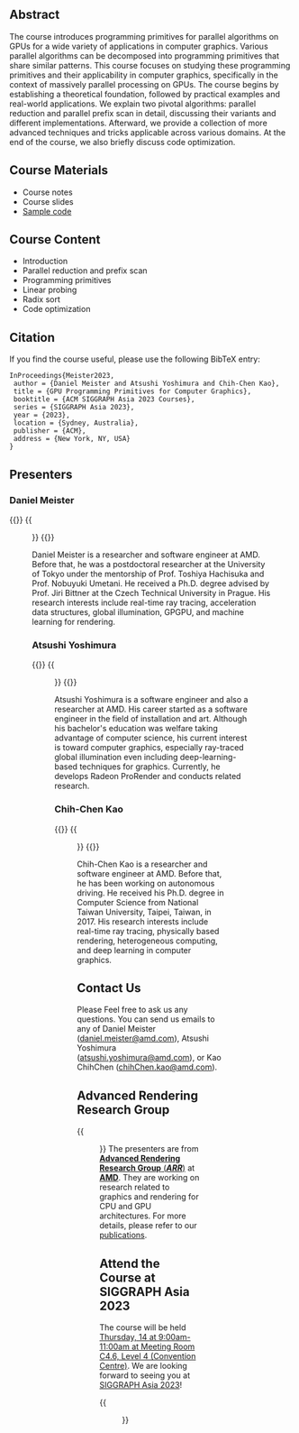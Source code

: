 ## Abstract

The course introduces programming primitives for parallel algorithms on GPUs for a wide variety of applications in computer graphics. Various parallel algorithms can be decomposed into programming primitives that share similar patterns. This course focuses on studying these programming primitives and their applicability in computer graphics, specifically in the context of massively parallel processing on GPUs. The course begins by establishing a theoretical foundation, followed by practical examples and real-world applications. We explain two pivotal algorithms: parallel reduction and parallel prefix scan in detail, discussing their variants and different implementations. Afterward, we provide a collection of more advanced techniques and tricks applicable across various domains. At the end of the course, we also briefly discuss code optimization.

## Course Materials
- Course notes
- Course slides
- [Sample code](https://github.com/amdadvtech/Orochi/tree/course/Course)

## Course Content

- Introduction
- Parallel reduction and prefix scan
- Programming primitives
- Linear probing
- Radix sort
- Code optimization

## Citation
If you find the course useful, please use the following BibTeX entry:
```
InProceedings{Meister2023,
 author = {Daniel Meister and Atsushi Yoshimura and Chih-Chen Kao},
 title = {GPU Programming Primitives for Computer Graphics},
 booktitle = {ACM SIGGRAPH Asia 2023 Courses},
 series = {SIGGRAPH Asia 2023},
 year = {2023},
 location = {Sydney, Australia},
 publisher = {ACM},
 address = {New York, NY, USA}
}
```

## Presenters

### Daniel Meister
{{<gallery caption-effect="fade" >}}
{{<figure src="crs_114s2-auth2_pic_0.png" class="no-photoswipe">}}
{{</gallery >}}

Daniel Meister is a researcher and software engineer at AMD. Before that, he was a postdoctoral researcher at the University of Tokyo under the mentorship of Prof. Toshiya Hachisuka and Prof. Nobuyuki Umetani. He received a Ph.D. degree advised by Prof. Jiri Bittner at the Czech Technical University in Prague. His research interests include real-time ray tracing, acceleration data structures, global illumination, GPGPU, and machine learning for rendering.

### Atsushi Yoshimura

{{<gallery caption-effect="fade" >}}
{{<figure src="crs_114s2-auth2_pic_1.jpg" class="no-photoswipe">}}
{{</gallery >}}

Atsushi Yoshimura is a software engineer and also a researcher at AMD. His career started as a software engineer in the field of installation and art. Although his bachelor's education was welfare taking advantage of computer science, his current interest is toward computer graphics, especially ray-traced global illumination even including deep-learning-based techniques for graphics. Currently, he develops Radeon ProRender and conducts related research.

### Chih-Chen Kao

{{<gallery caption-effect="fade" >}}
{{<figure src="crs_114s2-auth2_pic_2.jpg" class="no-photoswipe">}}
{{</gallery >}}

Chih-Chen Kao is a researcher and software engineer at AMD. Before that, he has been working on autonomous driving. He received his Ph.D. degree in Computer Science from National Taiwan University, Taipei, Taiwan, in 2017. His research interests include real-time ray tracing, physically based rendering, heterogeneous computing, and deep learning in computer graphics.

<!-- `beautifulhugo` supports content on your front page. Edit `/content/_index.md` to change what appears here. Delete `/content/_index.md` if you don't want any content here. -->

## Contact Us
Please Feel free to ask us any questions. You can send us emails to any of Daniel Meister (daniel.meister@amd.com), Atsushi Yoshimura (atsushi.yoshimura@amd.com), or Kao ChihChen (chihChen.kao@amd.com).

## Advanced Rendering Research Group
{{<figure src="ARR.png" width="500px" class="no-photoswipe" link="https://gpuopen.com/advanced-rendering-research/">}}
The presenters are from [**Advanced Rendering Research Group** (***ARR***)](https://gpuopen.com/advanced-rendering-research/) at [**AMD**](https://www.amd.com/en.html). They are working on research related to graphics and rendering for CPU and GPU architectures. For more details, please refer to our [publications](https://gpuopen.com/learn/publications/).

## Attend the Course at SIGGRAPH Asia 2023
The course will be held [Thursday, 14 at 9:00am-11:00am at Meeting Room C4.6, Level 4 (Convention Centre)](https://asia.siggraph.org/2023/presentation/?id=crs_114&sess=sess107).
We are looking forward to seeing you at [SIGGRAPH Asia 2023](https://asia.siggraph.org/2023/)!

{{<figure src="sa-course-slides.png" width="600px" class="no-photoswipe">}}